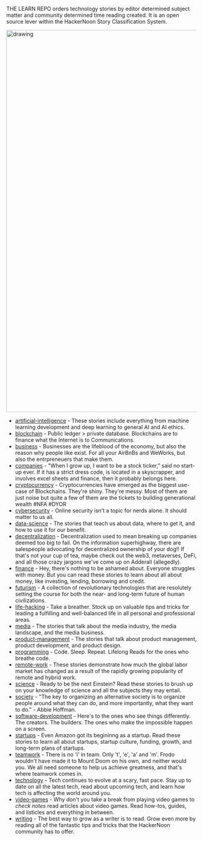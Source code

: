 THE LEARN REPO orders technology stories by editor determined subject matter and community determined time reading created. It is an open source lever within the HackerNoon Story Classification System. 

<img src="g.gif" alt="drawing" width="1012"/>

* [artificial-intelligence](./artificial-intelligence/README.md) - These stories include everything from machine learning development and deep learning to general AI and AI ethics.
* [blockchain](./blockchain/README.md) - Public ledger > private database. Blockchains are to finance what the Internet is to Communications. 
* [business](./business/README.md) - Businesses are the lifeblood of the economy, but also the reason why people like <enter billionaire name here> exist. For all your AirBnBs and WeWorks, but also the entrpreneuers that make them.
* [companies](./companies/README.md) - "When I grow up, I want to be a stock ticker," said no start-up ever. If it has a strict dress code, is located in a skyscrapper, and involves excel sheets and finance, then it probably belongs here.
* [cryptocurrency](./cryptocurrency/README.md) - Cryptocurrencies have emerged as the biggest use-case of Blockchains. They're shiny. They're messy. Most of them are just noise but quite a few of them are the tickets to building generational wealth #NFA #DYOR
* [cybersecurity](./cybersecurity/README.md) - Online security isn't a topic for nerds alone. It should matter to us all. 
* [data-science](./data-science/README.md) - The stories that teach us about data, where to get it, and how to use it for our benefit.
* [decentralization](./decentralization/README.md) - Decentralization used to mean breaking up companies deemed too big to fail. On the information superhighway, there are salespeople advocating for decentralized ownership of your dog!! If that's not your cup of tea, maybe check out the web3, metaverses, DeFi, and all those crazy jargons we've come up on Adderall (allegedly).
* [finance](./finance/README.md) - Hey, there's nothing to be ashamed about. Everyone struggles with money. But you can read these stories to learn about all about money, like investing, lending, borrowing and credit.
* [futurism](./futurism/README.md) - A collection of revolutionary technologies that are resolutely setting the course for both the near- and long-term future of human civilizations.
* [life-hacking](./life-hacking/README.md) - Take a breather. Stock up on valuable tips and tricks for leading a fulfilling and well-balanced life in all personal and professional areas.
* [media](./media/README.md) - The stories that talk about the media industry, the media landscape, and the media business.
* [product-management](./product-management/README.md) - The stories that talk about product management, product development, and product design.
* [programming](./programming/README.md) - Code. Sleep. Repeat. Lifelong Reads for the ones who breathe code.
* [remote-work](./remote-work/README.md) - These stories demonstrate how much the global labor market has changed as a result of the rapidly growing popularity of remote and hybrid work.
* [science](./science/README.md) - Ready to be the next Einstein? Read these stories to brush up on your knowledge of science and all the subjects they may entail.
* [society](./society/README.md) - "The key to organizing an alternative society is to organize people around what they can do, and more importantly, what they want to do." - Abbie Hoffman.
* [software-development](./software-development/README.md) - Here's to the ones who see things differently. The creators. The builders. The ones who make the impossible happen on a screen. 
* [startups](./startups/README.md) - Even Amazon got its begininng as a startup. Read these stories to learn all about startups, startup culture, funding, growth, and long-term plans of startups.
* [teamwork](./teamwork/README.md) - There is no 'i' in team. Only 't', 'e', 'a' and 'm'. Frodo wouldn't have made it to Mount Doom on his own, and neither would you. We all need someone to help us achieve greatness, and that's where teamwork comes in.
* [technology](./technology/README.md) - Tech continues to evolve at a scary, fast pace. Stay up to date on all the latest tech, read about upcoming tech, and learn how tech is affecting the world around you.
* [video-games](./video-games/README.md) - Why don't you take a break from playing video games to *check notes* read articles about video games. Read how-tos, guides, and listicles and everything in between.
* [writing](./writing/README.md) - The best way to grow as a writer is to read. Grow even more by reading all of the fantastic tips and tricks that the HackerNoon community has to offer. 
